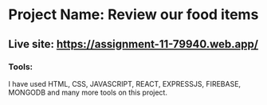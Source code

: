 # Project Name: Review our food items

## Live site: https://assignment-11-79940.web.app/

### Tools:

I have used HTML, CSS, JAVASCRIPT, REACT, EXPRESSJS, FIREBASE, MONGODB and many more tools on this project.

